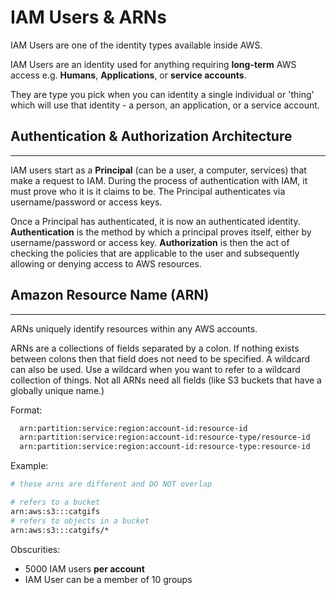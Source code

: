 # IAM Users & ARNs

IAM Users are one of the identity types available inside AWS.

IAM Users are an identity used for anything requiring **long-term** AWS access e.g. **Humans**, **Applications**, or **service accounts**.

They are type you pick when you can identity a single individual or 'thing' which will use that identity - a person, an application, or a service account.

## Authentication & Authorization Architecture

---

IAM users start as a **Principal** (can be a user, a computer, services) that make a request to IAM. During the process of authentication with IAM, it must prove who it is it claims to be. The Principal authenticates via username/password or access keys.

Once a Principal has authenticated, it is now an authenticated identity.  **Authentication** is the method by which a principal proves itself, either by username/password or access key.  **Authorization** is then the act of checking the policies that are applicable to the user and subsequently allowing or denying access to AWS resources.

## Amazon Resource Name (ARN)

---
ARNs uniquely identify resources within any AWS accounts.

ARNs are a collections of fields separated by a colon. If nothing exists between colons then that field does not need to be specified.  A wildcard can also be used. Use a wildcard when you want to refer to a wildcard collection of things.  Not all ARNs need all fields (like S3 buckets that have a globally unique name.)

Format:

```sh
  arn:partition:service:region:account-id:resource-id
  arn:partition:service:region:account-id:resource-type/resource-id
  arn:partition:service:region:account-id:resource-type:resource-id
```

Example:

```sh
# these arns are different and DO NOT overlap

# refers to a bucket
arn:aws:s3:::catgifs
# refers to objects in a bucket
arn:aws:s3:::catgifs/*
```

Obscurities:

* 5000 IAM users **per account**
* IAM User can be a member of 10 groups
